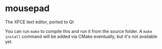 # mousepad
The XFCE text editor, ported to Qt

You can run ```make``` to compile this and run it from the source folder.
A ```make install``` command will be added via CMake eventually, but it's
not available yet.
